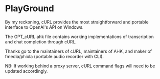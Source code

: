 # PlayGround
By my reckoning, cURL provides the most straightforward and portable interface to OpenAI's API on Windows.

The GPT_cURL.ahk file contains working implementations of transcription and chat completion through cURL.

Thanks go to the maintainers of cURL, maintainers of AHK, and maker of fmedia/phiola (portable audio recorder with CLI).

NB: If working behind a proxy server, cURL command flags will need to be updated accordingly.
